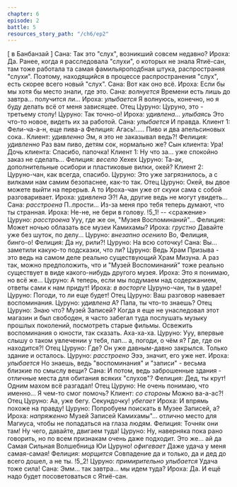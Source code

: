```yaml
---
chapter: 6
episode: 2
battle: 5
resources_story_path: "/ch6/ep2"
---
```

[ в Банбанзай ]
Сана: Так это "слух", возникший совсем недавно?
Ироха: Да. Ранее, когда я расследовала "слухи", о которых не знала Ятиё-сан, там тоже работала та самая фамильяроподбная штука, распространяя "слухи". Поэтому, находящийся в процессе распространения "слух", есть скорее всего новый "слух".
Сана: Вот как оно всё.
Ироха: Если бы мы хотя бы место знали, где это.
Сана: *волнуется* Времени есть лишь до завтра... получится ли...
Ироха: *улыбается* Я волнуюсь, конечно, но я буду делать всё от меня зависящее.
Отец Цуруно: Цуруно, это - третьему столу!
Цуруно: Так точно-о!
Ироха: *удивлена*... *улыбаясь* Это что-то новое, видеть их за работой.
Сана: *улыбается* И правда.
Клиент 1: Фели-ча-а-н, еще пива-а
Фелиция: Агась!..... Пиво и два апельсиновых сока..
Клиент: *удивленно* Эм, я это не заказывал ведь?!
Фелиция: *удивленно* Раз вам пиво, детям сок, нормально же?
Сын клиента: Ура!
Дочь клиента: Спасибо, папочка!
Клиент 1: Ну что за... уже спокойно заказ не сделать...
Фелиция: *весело* Хехех
Цуруно: Та-ак, дополнительные осибори и пластиковые вилки, окей?
Клиент 2: Цуруно-чан, как всегда, спасибо.
Цуруно: Это уже загрязнилось, а с вилками нам самим безопаснее, как-то так.
Отец Цуруно: Окей, вы двое можете выйти на перерыв. А то Ироха-чан уже от скуки сама с собой разговаривает.
Ироха: *удивлена* Э?! Аа, другие ведь не могут увидеть...
Сана: *расстроена* П..прости... Из-за меня про тебя теперь думают, что ты странная.
Ироха: Не-не, не бери в голову.
!5_1!
-- <сражение>
Цуруно: *расстроена* Ууу, где же он, "Музея Воспоминаний"...
Фелиция: Может ночью облазать все музеи Камихамы?
Ироха: *грустно* Давайте уже без шуток, по делу...
Цуруно: *внезапно осенило* Во, Фелиция, бинго-о!
Фелиция: Да ну, рили?!
Цуруно: На всю соточку!
Сана: Вы... заметили какую-то подсказки, что ли?
Цуруно: Ведь Храм Призыва - это ведь на самом деле реально существующий Храм Мизуна. А раз так, можно предположить, что и "Музей Воспоминаний" тоже реально существует в виде какого-нибудь другого музея.
Ироха: Это я понимаю, но всё же...
Цуруно: А теперь, если мы подумаем над содержанием, ответы сами к нам придут!
Ироха: *в восторге* Цуруно-чан, ты в ударе!
Цуруно: Погоди, то ли еще будет!
Отец Цуруно: Ваш разговор навевает воспоминания.
Цуруно: *удивлена* А? Папа, ты что-то знаешь?
Отец Цуруно: Знаю что? Музей Записей? Когда я еще не унаследовал этот магазин и был свободен, я часто забегал туда послушать музыку прошлых поколений, посмотреть старые фильмы. Освежить воспоминания о юности, так сказать. Аха-ха-ха.
Цуруно: Ууу, впервые слышу о таком увлечении у тебя, пап... а, погоди, о чём я? Где, где он находится?!
Отец Цуруно: Где? Он уже давным-давно закрылся. Только здание и осталось.
Цуруно: *расстроено* Эээ, значит, его уже нет.
Ироха: *улыбается* Но знаешь, ведь "воспоминания" и "записи" - весьма близкие по смыслу вещи?
Сана: И потом, ведь заброшенные здания - отличные места для обитания всяких "слухов"?
Фелиция: Дед, ты крут! Одним махом всё разгадал!
Отец Цуруно: Не очень понимаю, что именно... Я чем-то смог помочь?
Клиент: *со стороны* Можно ва-а-ас?!
Отец Цуруно: Аа, уже бегу. Секундочку! *убегает*
Ироха: И впрямь похоже на правду!
Цуруно: Попробуем поискать в Музее Записей, а?
Ироха: *напряженно* Музей Записей Камихамы"... отлично место для Магиуса, чтобы не попадаться на глаза людям.
Фелиция: Точняк они там! Ну чего, давайте, двигаем туда!
Цуруно: Ну, наверняка пока рано говорить, но по всем признакам очень даже подходит. Это же... ай да Самая Сильная Волшебница Юи Цуруно! *офигевает* Даже удача у меня самая-самая!
Фелиция: *морщится* Совпадение да и только, да и дед до всего дошел, а не ты.
!5_2!
Цуруно: *примирительно улыбается* Удача тоже сила!
Сана: Эмм... так завтра... мы идем туда?
Ироха: Да. И ещё надо будет посоветоваться с Ятиё-сан.
